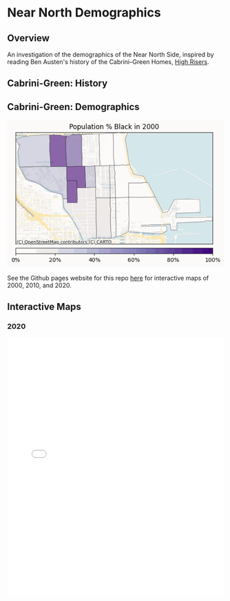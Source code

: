 # Near North Demographics

## Overview

An investigation of the demographics of the Near North Side, inspired by reading Ben Austen's history of the Cabrini–Green Homes, [High Risers](https://www.harperacademic.com/book/9780062235077/high-risers/).

## Cabrini-Green: History

## Cabrini-Green: Demographics

![Gif of % Black Population, Near North, 2000 to 2020](_assets/pct_black/pct_black_2000_2020.gif)

See the Github pages website for this repo [here](https://bryantco.github.io/near-north-demographics/) for interactive maps of 2000, 2010, and 2020.

## Interactive Maps

### 2020

<iframe src="_assets/pct_black/map_pct_black_2020.html" width="100%" height="600" style="border:none;"></iframe>